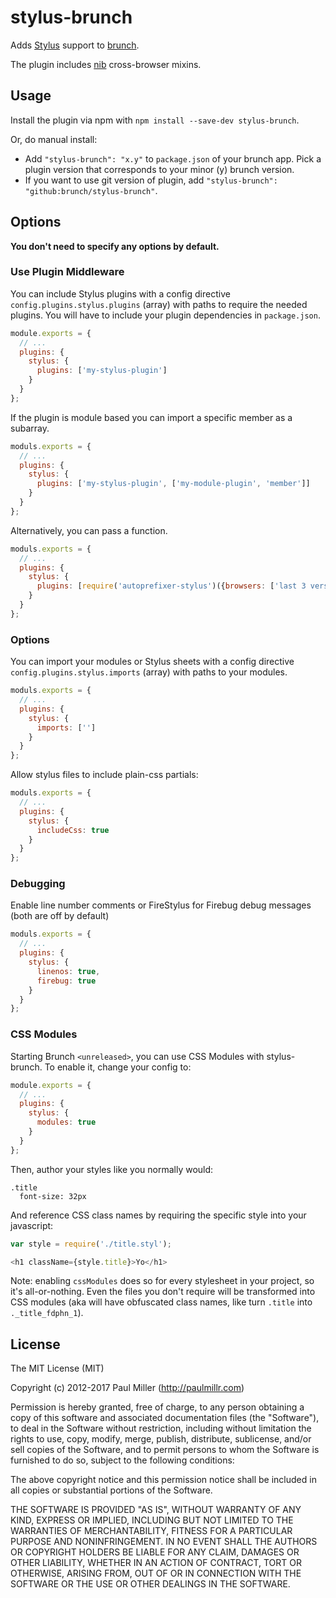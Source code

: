 # stylus-brunch

Adds [Stylus](http://learnboost.github.com/stylus/) support to
[brunch](http://brunch.io).

The plugin includes [nib](http://visionmedia.github.com/nib/) cross-browser mixins.

## Usage

Install the plugin via npm with `npm install --save-dev stylus-brunch`.

Or, do manual install:

* Add `"stylus-brunch": "x.y"` to `package.json` of your brunch app.
  Pick a plugin version that corresponds to your minor (y) brunch version.
* If you want to use git version of plugin, add
`"stylus-brunch": "github:brunch/stylus-brunch"`.

## Options

**You don't need to specify any options by default.**

### Use Plugin Middleware

You can include Stylus plugins with a config directive
`config.plugins.stylus.plugins` (array) with paths to require the needed
plugins.  You will have to include your plugin dependencies in `package.json`.

```js
module.exports = {
  // ...
  plugins: {
    stylus: {
      plugins: ['my-stylus-plugin']
    }
  }
};
```

If the plugin is module based you can import a specific member as a subarray.

```js
moduls.exports = {
  // ...
  plugins: {
    stylus: {
      plugins: ['my-stylus-plugin', ['my-module-plugin', 'member']]
    }
  }
};
```

Alternatively, you can pass a function.

```js
moduls.exports = {
  // ...
  plugins: {
    stylus: {
      plugins: [require('autoprefixer-stylus')({browsers: ['last 3 versions']})]
    }
  }
};
```


### Options

You can import your modules or Stylus sheets with a config directive
`config.plugins.stylus.imports` (array) with paths to your modules.

```js
moduls.exports = {
  // ...
  plugins: {
    stylus: {
      imports: ['']
    }
  }
};
```

Allow stylus files to include plain-css partials:

```js
moduls.exports = {
  // ...
  plugins: {
    stylus: {
      includeCss: true
    }
  }
};
```

### Debugging

Enable line number comments or FireStylus for Firebug debug messages (both are off by default)

```js
moduls.exports = {
  // ...
  plugins: {
    stylus: {
      linenos: true,
      firebug: true
    }
  }
};
```

### CSS Modules

Starting Brunch `<unreleased>`, you can use CSS Modules with stylus-brunch. To enable it, change your config to:

```js
module.exports = {
  // ...
  plugins: {
    stylus: {
      modules: true
    }
  }
};
```

Then, author your styles like you normally would:

```stylus
.title
  font-size: 32px
```

And reference CSS class names by requiring the specific style into your javascript:

```js
var style = require('./title.styl');

<h1 className={style.title}>Yo</h1>
```

Note: enabling `cssModules` does so for every stylesheet in your project, so it's all-or-nothing. Even the files you don't require will be transformed into CSS modules (aka will have obfuscated class names, like turn `.title` into `._title_fdphn_1`).

## License

The MIT License (MIT)

Copyright (c) 2012-2017 Paul Miller (http://paulmillr.com)

Permission is hereby granted, free of charge, to any person obtaining a copy
of this software and associated documentation files (the "Software"), to deal
in the Software without restriction, including without limitation the rights
to use, copy, modify, merge, publish, distribute, sublicense, and/or sell
copies of the Software, and to permit persons to whom the Software is
furnished to do so, subject to the following conditions:

The above copyright notice and this permission notice shall be included in
all copies or substantial portions of the Software.

THE SOFTWARE IS PROVIDED "AS IS", WITHOUT WARRANTY OF ANY KIND, EXPRESS OR
IMPLIED, INCLUDING BUT NOT LIMITED TO THE WARRANTIES OF MERCHANTABILITY,
FITNESS FOR A PARTICULAR PURPOSE AND NONINFRINGEMENT. IN NO EVENT SHALL THE
AUTHORS OR COPYRIGHT HOLDERS BE LIABLE FOR ANY CLAIM, DAMAGES OR OTHER
LIABILITY, WHETHER IN AN ACTION OF CONTRACT, TORT OR OTHERWISE, ARISING FROM,
OUT OF OR IN CONNECTION WITH THE SOFTWARE OR THE USE OR OTHER DEALINGS IN
THE SOFTWARE.
